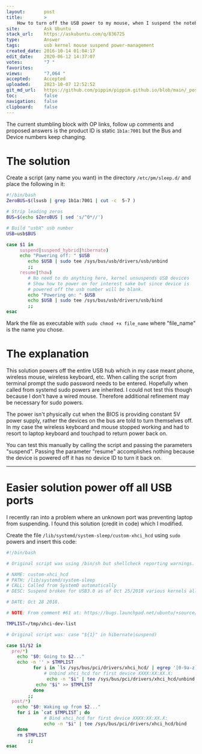```yaml
---
layout:       post
title:        >
    How to turn off the USB power to my mouse, when I suspend the notebook?
site:         Ask Ubuntu
stack_url:    https://askubuntu.com/q/836725
type:         Answer
tags:         usb kernel mouse suspend power-management
created_date: 2016-10-14 01:04:17
edit_date:    2020-06-12 14:37:07
votes:        "7 "
favorites:    
views:        "7,064 "
accepted:     Accepted
uploaded:     2023-10-07 12:52:52
git_md_url:   https://github.com/pippim/pippim.github.io/blob/main/_posts/2016/2016-10-14-How-to-turn-off-the-USB-power-to-my-mouse_-when-I-suspend-the-notebook_.md
toc:          false
navigation:   false
clipboard:    false
---
```




The current stumbling block with OP links, follow up comments and proposed answers is the product ID is static `1b1a:7001` but the Bus and Device numbers keep changing.

# The solution

Create a script (any name you want) in the directory `/etc/pm/sleep.d/` and place the following in it:

``` bash
#!/bin/bash
ZeroBUS=$(lsusb | grep 1b1a:7001 | cut -c  5-7 )

# Strip leading zeros
BUS=$(echo $ZeroBUS | sed 's/^0*//')

# Build "usbX" usb number
USB=usb$BUS

case $1 in
     suspend|suspend_hybrid|hibernate)
     echo "Powering off: " $USB
        echo $USB | sudo tee /sys/bus/usb/drivers/usb/unbind
        ;;
     resume|thaw)
        # No need to do anything here, kernel unsuspends USB devices
        # Show how to power on for interest sake but since device is
        # powered off the usb number will be blank.
        echo "Powering on: " $USB
        echo $USB | sudo tee /sys/bus/usb/drivers/usb/bind
        ;;
esac
```

Mark the file as executable with `sudo chmod +x file_name` where "file_name" is the name you chose.

# The explanation

This solution powers off the entire USB hub which in my case meant phone, wireless mouse, wireless keyboard, etc. When calling the script from terminal prompt the sudo password needs to be entered. Hopefully when called from systemd sudo powers are inherited. I could not test this though because I don't have a wired mouse. Therefore additional refinement may be necessary for sudo powers.

The power isn't physically cut when the BIOS is providing constant 5V power supply, rather the devices on the bus are told to turn themselves off. In my case the wireless keyboard and mouse stopped working and had to resort to laptop keyboard and touchpad to return power back on.

You can test this manually by calling the script and passing the parameters "suspend". Passing the parameter "resume" accomplishes nothing because the device is powered off it has no device ID to turn it back on.


----------


# Easier solution power off all USB ports

I recently ran into a problem where an unknown port was preventing laptop from suspending. I found this solution (credit in code) which I modified.

Create the file `/lib/systemd/system-sleep/custom-xhci_hcd` using `sudo` powers and insert this code:

``` bash
#!/bin/bash

# Original script was using /bin/sh but shellcheck reporting warnings.

# NAME: custom-xhci_hcd
# PATH: /lib/systemd/system-sleep
# CALL: Called from SystemD automatically
# DESC: Suspend broken for USB3.0 as of Oct 25/2018 various kernels all at once

# DATE: Oct 28 2018.

# NOTE: From comment #61 at: https://bugs.launchpad.net/ubuntu/+source/linux/+bug/522998

TMPLIST=/tmp/xhci-dev-list

# Original script was: case "${1}" in hibernate|suspend)

case $1/$2 in
  pre/*)
    echo "$0: Going to $2..."
    echo -n '' > $TMPLIST
          for i in `ls /sys/bus/pci/drivers/xhci_hcd/ | egrep '[0-9a-z]+\:[0-9a-z]+\:.*$'`; do
              # Unbind xhci_hcd for first device XXXX:XX:XX.X:
               echo -n "$i" | tee /sys/bus/pci/drivers/xhci_hcd/unbind
           echo "$i" >> $TMPLIST
          done
        ;;
  post/*)
    echo "$0: Waking up from $2..."
    for i in `cat $TMPLIST`; do
              # Bind xhci_hcd for first device XXXX:XX:XX.X:
              echo -n "$i" | tee /sys/bus/pci/drivers/xhci_hcd/bind
    done
    rm $TMPLIST
        ;;
esac
```

